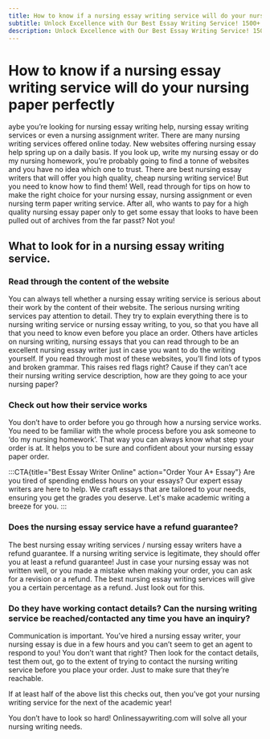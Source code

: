 ```yaml
---
title: How to know if a nursing essay writing service will do your nursing paper perfectly
subtitle: Unlock Excellence with Our Best Essay Writing Service! 1500+ Experts Ready to Craft Your A+ Essay. Order Now!
description: Unlock Excellence with Our Best Essay Writing Service! 1500+ Experts Ready to Craft Your A+ Essay. Order Now!
---
```


# How to know if a nursing essay writing service will do your nursing paper perfectly

aybe you’re looking for nursing essay writing help, nursing essay writing services or even a nursing assignment writer. There are many nursing writing services offered online today. New websites offering nursing essay help spring up on a daily basis. If you look up, write my nursing essay or do my nursing homework, you’re probably going to find a tonne of websites and you have no idea which one to trust. There are best nursing essay writers that will offer you high quality, cheap nursing writing service! But you need to know how to find them! Well, read through for tips on how to make the right choice for your nursing essay, nursing assignment or even nursing term paper writing service. After all, who wants to pay for a high quality nursing essay paper only to get some essay that looks to have been pulled out of archives from the far passt? Not you!

## What to look for in a nursing essay writing service.

### Read through the content of the website

You can always tell whether a nursing essay writing service is serious about their work by the content of their website. The serious nursing writing services pay attention to detail. They try to explain everything there is to nursing writing service or nursing essay writing, to you, so that you have all that you need to know even before you place an order. Others have articles on nursing writing, nursing essays that you can read through to be an excellent nursing essay writer just in case you want to do the writing yourself.
If you read through most of these websites, you’ll find lots of typos and broken grammar. This raises red flags right? Cause if they can’t ace their nursing writing service description, how are they going to ace your nursing paper?

### Check out how their service works

You don’t have to order before you go through how a nursing service works. You need to be familiar with the whole process before you ask someone to ‘do my nursing homework’. That way you can always know what step your order is at. It helps you to be sure and confident about your nursing essay paper order.

:::CTA{title="Best Essay Writer Online" action="Order Your A+ Essay"}
Are you tired of spending endless hours on your essays? Our expert essay writers are here to help. We craft essays that are tailored to your needs, ensuring you get the grades you deserve. Let's make academic writing a breeze for you.
:::

### Does the nursing essay service have a refund guarantee?

The best nursing essay writing services / nursing essay writers have a refund guarantee. If a nursing writing service is legitimate, they should offer you at least a refund guarantee! Just in case your nursing essay was not written well, or you made a mistake when making your order, you can ask for a revision or a refund. The best nursing essay writing services will give you a certain percentage as a refund. Just look out for this.

### Do they have working contact details? Can the nursing writing service be reached/contacted any time you have an inquiry?

Communication is important. You’ve hired a nursing essay writer, your nursing essay is due in a few hours and you can’t seem to get an agent to respond to you! You don’t want that right? Then look for the contact details, test them out, go to the extent of trying to contact the nursing writing service before you place your order. Just to make sure that they’re reachable.

If at least half of the above list this checks out, then you’ve got your nursing writing service for the next of the academic year!

You don’t have to look so hard! Onlinessaywriting.com will solve all your nursing writing needs.
